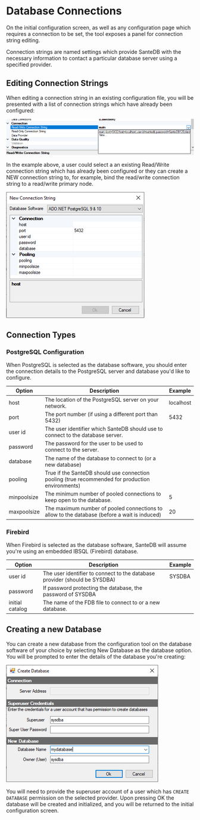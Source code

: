 # Database Connections

On the initial configuration screen, as well as any configuration page which requires a connection to be set, the tool exposes a panel for connection string editing.

Connection strings are named settings which provide SanteDB with the necessary information to contact a particular database server using a specified provider.&#x20;

## Editing Connection Strings

When editing a connection string in an existing configuration file, you will be presented with a list of connection strings which have already been configured:

![](<../../../../.gitbook/assets/image (427) (1) (1) (1).png>)

In the example above, a user could select a an existing Read/Write connection string which has already been configured or they can create a NEW connection string to, for example, bind the read/write connection string to a read/write primary node.

![](<../../../../.gitbook/assets/image (426) (1) (1) (1).png>)

## Connection Types

### PostgreSQL Configuration

When PostgreSQL is selected as the database software, you should enter the connection details to the PostgreSQL server and database you'd like to configure.

| Option      | Description                                                                                      | Example   |
| ----------- | ------------------------------------------------------------------------------------------------ | --------- |
| host        | The location of the PostgreSQL server on your network.                                           | localhost |
| port        | The port number (if using a different port than 5432)                                            | 5432      |
| user id     | The user identifier which SanteDB should use to connect to the database server.                  |           |
| password    | The password for the user to be used to connect to the server.                                   |           |
| database    | The name of the database to connect to (or a new database)                                       |           |
| pooling     | True if the SanteDB should use connection pooling (true recommended for production environments) |           |
| minpoolsize | The minimum number of pooled connections to keep open to the database.                           | 5         |
| maxpoolsize | The maximum number of pooled connections to allow to the database (before a wait is induced)     | 20        |

### Firebird

When Firebird is selected as the database software, SanteDB will assume you're using an embedded IBSQL (Firebird) database.

| Option          | Description                                                                | Example |
| --------------- | -------------------------------------------------------------------------- | ------- |
| user id         | The user identifier to connect to the database provider (should be SYSDBA) | SYSDBA  |
| password        | If password protecting the database, the password of SYSDBA                |         |
| initial catalog | The name of the FDB file to connect to or a new database.                  |         |

## Creating a new Database

You can create a new database from the configuration tool on the database software of your choice by selecting New Database as the database option. You will be prompted to enter the details of the database you're creating:

![](<../../../../.gitbook/assets/image (417) (1) (1) (1).png>)

You will need to provide the superuser account of a user which has `CREATE DATABASE` permission on the selected provider. Upon pressing OK the database will be created and initialized, and you will be returned to the initial configuration screen.
